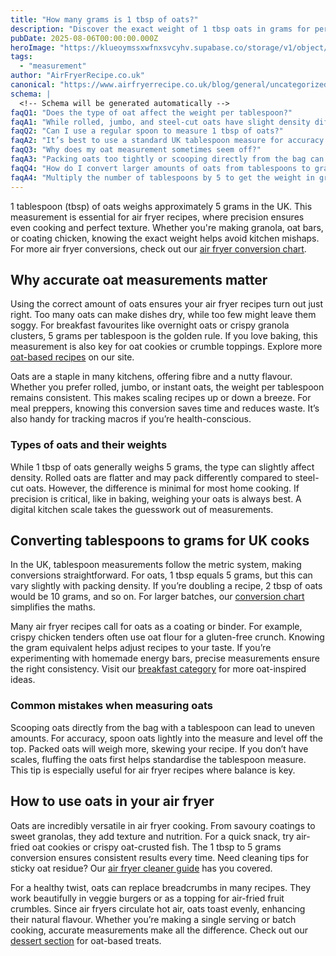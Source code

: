 ```yaml
---
title: "How many grams is 1 tbsp of oats?"
description: "Discover the exact weight of 1 tbsp oats in grams for perfect air fryer recipes every time. Get accurate UK conversions now!"
pubDate: 2025-08-06T00:00:00.000Z
heroImage: "https://klueoymssxwfnxsvcyhv.supabase.co/storage/v1/object/public/Shmucket/how-many-grams-is-1-tbsp-of-oats.webp"
tags:
  - "measurement"
author: "AirFryerRecipe.co.uk"
canonical: "https://www.airfryerrecipe.co.uk/blog/general/uncategorized/how-many-grams-is-1-tbsp-of-oats"
schema: |
  <!-- Schema will be generated automatically -->
faqQ1: "Does the type of oat affect the weight per tablespoon?"
faqA1: "While rolled, jumbo, and steel-cut oats have slight density differences, 1 tbsp generally weighs around 5 grams. For most recipes, the variation is negligible. However, for baking, weighing oats ensures precision."
faqQ2: "Can I use a regular spoon to measure 1 tbsp of oats?"
faqA2: "It’s best to use a standard UK tablespoon measure for accuracy. Household spoons vary in size, which could throw off your recipe. If you don’t have one, lightly spoon oats into the measure and level it off."
faqQ3: "Why does my oat measurement sometimes seem off?"
faqA3: "Packing oats too tightly or scooping directly from the bag can lead to inconsistent amounts. Fluff the oats first, then spoon them gently into the tablespoon. For absolute accuracy, a kitchen scale is ideal."
faqQ4: "How do I convert larger amounts of oats from tablespoons to grams?"
faqA4: "Multiply the number of tablespoons by 5 to get the weight in grams. For example, 3 tbsp of oats would be 15 grams. Our <a href=https://www.airfryerrecipe.co.uk/air-fryer-conversion-chart>conversion chart</a> simplifies larger batch calculations."
---
```

<p>1 tablespoon (tbsp) of oats weighs approximately 5 grams in the UK. This measurement is essential for air fryer recipes, where precision ensures even cooking and perfect texture. Whether you're making granola, oat bars, or coating chicken, knowing the exact weight helps avoid kitchen mishaps. For more air fryer conversions, check out our <a href=https://www.airfryerrecipe.co.uk/air-fryer-conversion-chart>air fryer conversion chart</a>.</p>  

<h2>Why accurate oat measurements matter</h2>  
<p>Using the correct amount of oats ensures your air fryer recipes turn out just right. Too many oats can make dishes dry, while too few might leave them soggy. For breakfast favourites like overnight oats or crispy granola clusters, 5 grams per tablespoon is the golden rule. If you love baking, this measurement is also key for oat cookies or crumble toppings. Explore more <a href=https://www.airfryerrecipe.co.uk/recipes>oat-based recipes</a> on our site.</p>  

<p>Oats are a staple in many kitchens, offering fibre and a nutty flavour. Whether you prefer rolled, jumbo, or instant oats, the weight per tablespoon remains consistent. This makes scaling recipes up or down a breeze. For meal preppers, knowing this conversion saves time and reduces waste. It’s also handy for tracking macros if you’re health-conscious.</p>  

<h3>Types of oats and their weights</h3>  
<p>While 1 tbsp of oats generally weighs 5 grams, the type can slightly affect density. Rolled oats are flatter and may pack differently compared to steel-cut oats. However, the difference is minimal for most home cooking. If precision is critical, like in baking, weighing your oats is always best. A digital kitchen scale takes the guesswork out of measurements.</p>  

<h2>Converting tablespoons to grams for UK cooks</h2>  
<p>In the UK, tablespoon measurements follow the metric system, making conversions straightforward. For oats, 1 tbsp equals 5 grams, but this can vary slightly with packing density. If you’re doubling a recipe, 2 tbsp of oats would be 10 grams, and so on. For larger batches, our <a href=https://www.airfryerrecipe.co.uk/air-fryer-conversion-chart>conversion chart</a> simplifies the maths.</p>  

<p>Many air fryer recipes call for oats as a coating or binder. For example, crispy chicken tenders often use oat flour for a gluten-free crunch. Knowing the gram equivalent helps adjust recipes to your taste. If you’re experimenting with homemade energy bars, precise measurements ensure the right consistency. Visit our <a href=https://www.airfryerrecipe.co.uk/recipe-category/breakfast>breakfast category</a> for more oat-inspired ideas.</p>  

<h3>Common mistakes when measuring oats</h3>  
<p>Scooping oats directly from the bag with a tablespoon can lead to uneven amounts. For accuracy, spoon oats lightly into the measure and level off the top. Packed oats will weigh more, skewing your recipe. If you don’t have scales, fluffing the oats first helps standardise the tablespoon measure. This tip is especially useful for air fryer recipes where balance is key.</p>  

<h2>How to use oats in your air fryer</h2>  
<p>Oats are incredibly versatile in air fryer cooking. From savoury coatings to sweet granolas, they add texture and nutrition. For a quick snack, try air-fried oat cookies or crispy oat-crusted fish. The 1 tbsp to 5 grams conversion ensures consistent results every time. Need cleaning tips for sticky oat residue? Our <a href=https://www.airfryerrecipe.co.uk/air-fryer-cleaner>air fryer cleaner guide</a> has you covered.</p>  

<p>For a healthy twist, oats can replace breadcrumbs in many recipes. They work beautifully in veggie burgers or as a topping for air-fried fruit crumbles. Since air fryers circulate hot air, oats toast evenly, enhancing their natural flavour. Whether you’re making a single serving or batch cooking, accurate measurements make all the difference. Check out our <a href=https://www.airfryerrecipe.co.uk/recipe-category/dessert>dessert section</a> for oat-based treats.</p>
